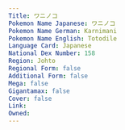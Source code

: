 ```yaml
---
﻿Title: ワニノコ
Pokemon Name Japanese: ワニノコ
Pokemon Name German: Karnimani
Pokemon Name English: Totodile
Language Card: Japanese
National Dex Number: 158
Region: Johto
Regional Form: false
Additional Form: false
Mega: false
Gigantamax: false
Cover: false
Link: 
Owned: 
---
```


